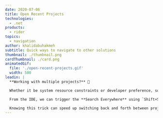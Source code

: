 ```yaml
---
date: 2020-07-06
title: Open Recent Projects
technologies:
  - .net
products:
  - rider
topics:
  - navigation
author: khalidabuhakmeh
subtitle: Quick ways to navigate to other solutions
thumbnail: ./thumbnail.png
cardThumbnail: ./card.png
animatedGif:
  file: './open-recent-projects.gif'
  width: 500
leadin: |
  **Working with multiple projects?** 🥵

  Whether it be system resource constraints or developer preference, some folks don't like having multiple Rider instances running simultaneously. The reality is we sometimes have to work across many solutions to solve a problem. Luckily, Rider gives developers an action to quickly switch between known projects.

  From the IDE, we can trigger the **Search Everywhere** using `Shift+Shift` and then typing `Open Recent`. From there, we'll see an **Open Recent** dialog window with the latest projects. These projects populate from the projects found on the Rider welcome screen. Selecting **Manage Projects...** from the dialog will display our categorized projects.

  Knowing this trick can speed up switching back and forth between projects.
---
```


